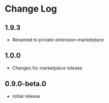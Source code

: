 # Change Log

## 1.9.3

-   Renamed to private-extension-marketplace

## 1.0.0

-   Changes for marketplace release

## 0.9.0-beta.0

-   Initial release

